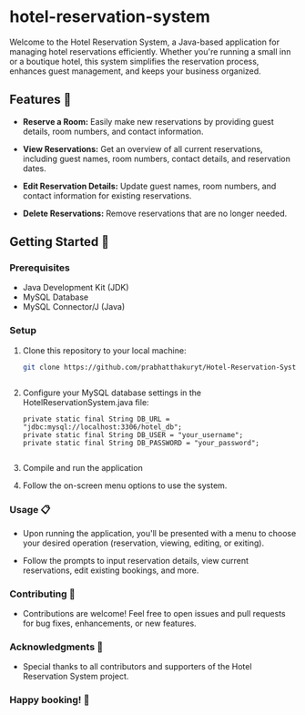 # hotel-reservation-system
 
 
 Welcome to the Hotel Reservation System, a Java-based application for managing hotel reservations efficiently. Whether you're running a small inn or a boutique hotel, this system simplifies the reservation process, enhances guest management, and keeps your business organized.
 
 ## Features 🌟
 
 - **Reserve a Room:** Easily make new reservations by providing guest details, room numbers, and contact information.
 
 - **View Reservations:** Get an overview of all current reservations, including guest names, room numbers, contact details, and reservation dates.
 
 - **Edit Reservation Details:** Update guest names, room numbers, and contact information for existing reservations.
 
 - **Delete Reservations:** Remove reservations that are no longer needed.
 
 ## Getting Started 🚀
 
 ### Prerequisites
 
 - Java Development Kit (JDK)
 - MySQL Database
 - MySQL Connector/J (Java)
 
 ### Setup
 
 1. Clone this repository to your local machine:
 
    ```sh
    git clone https://github.com/prabhatthakuryt/Hotel-Reservation-System.git
 
 2. Configure your MySQL database settings in the HotelReservationSystem.java file:
    ```
    private static final String DB_URL = "jdbc:mysql://localhost:3306/hotel_db";
    private static final String DB_USER = "your_username";
    private static final String DB_PASSWORD = "your_password";
 
 3. Compile and run the application
 4. Follow the on-screen menu options to use the system.
 
 ### Usage 📋
 - Upon running the application, you'll be presented with a menu to choose your desired operation (reservation, viewing, editing, or exiting).
 
 - Follow the prompts to input reservation details, view current reservations, edit existing bookings, and more.
 
 ### Contributing 🤝
 - Contributions are welcome! Feel free to open issues and pull requests for bug fixes, enhancements, or new features.
 
 ### Acknowledgments 🙏
 - Special thanks to all contributors and supporters of the Hotel Reservation System project.
 
 ### Happy booking! 🌆
